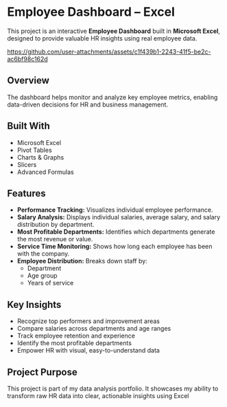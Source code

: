 # Employee Dashboard – Excel

This project is an interactive **Employee Dashboard** built in **Microsoft Excel**, designed to provide valuable HR insights using real employee data.

https://github.com/user-attachments/assets/c1f439b1-2243-41f5-be2c-ac6bf98c162d

## Overview

The dashboard helps monitor and analyze key employee metrics, enabling data-driven decisions for HR and business management.

## Built With

- Microsoft Excel
- Pivot Tables
- Charts & Graphs
- Slicers
- Advanced Formulas

## Features

- **Performance Tracking:** Visualizes individual employee performance.
- **Salary Analysis:** Displays individual salaries, average salary, and salary distribution by department.
- **Most Profitable Departments:** Identifies which departments generate the most revenue or value.
- **Service Time Monitoring:** Shows how long each employee has been with the company.
- **Employee Distribution:** Breaks down staff by:
  - Department
  - Age group
  - Years of service

## Key Insights

- Recognize top performers and improvement areas
- Compare salaries across departments and age ranges
- Track employee retention and experience
- Identify the most profitable departments
- Empower HR with visual, easy-to-understand data

## Project Purpose

This project is part of my data analysis portfolio. It showcases my ability to transform raw HR data into clear, actionable insights using Excel
